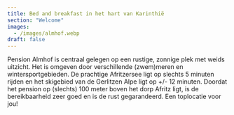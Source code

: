 ```yaml
---
title: Bed and breakfast in het hart van Karinthië
section: "Welcome"
images:
  - /images/almhof.webp
draft: false
---
```


Pension Almhof is centraal gelegen op een rustige, zonnige plek met weids uitzicht. Het is omgeven door verschillende (zwem)meren en wintersportgebieden. De prachtige Afritzersee ligt op slechts 5 minuten rijden en het skigebied van de Gerlitzen Alpe ligt op +/- 12 minuten. Doordat het pension op (slechts) 100 meter boven het dorp Afritz ligt, is de bereikbaarheid zeer goed en is de rust gegarandeerd. Een toplocatie voor jou!
